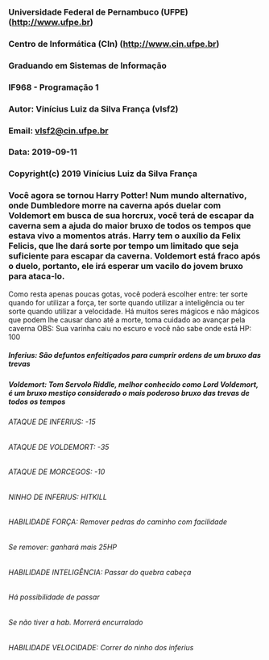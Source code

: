 
### Universidade Federal de Pernambuco (UFPE) (http://www.ufpe.br)
### Centro de Informática (CIn) (http://www.cin.ufpe.br)
### Graduando em Sistemas de Informação
### IF968 - Programação 1

### Autor: Vinícius Luiz da Silva França (vlsf2)
### Email: vlsf2@cin.ufpe.br
### Data: 2019-09-11

### Copyright(c) 2019 Vinícius Luiz da Silva França

### Você agora se tornou Harry Potter! Num mundo alternativo, onde Dumbledore morre na caverna após duelar com Voldemort em busca de sua horcrux, você terá de escapar da caverna sem a ajuda do maior bruxo de todos os tempos que estava vivo a momentos atrás. Harry tem o auxílio da Felix Felicis, que lhe dará sorte por tempo um limitado que seja suficiente para escapar da caverna. Voldemort está fraco após o duelo, portanto, ele irá esperar um vacilo do jovem bruxo para ataca-lo.

Como resta apenas poucas gotas, você poderá escolher entre: ter sorte quando for utilizar a força, ter sorte quando utilizar a inteligência ou ter sorte quando utilizar a velocidade. 
Há muitos seres mágicos e não mágicos que podem lhe causar dano até a morte, toma cuidado ao avançar pela caverna
OBS: Sua varinha caiu no escuro e você não sabe onde está
HP: 100

##### Inferius: São defuntos enfeitiçados para cumprir ordens de um bruxo das trevas

##### Voldemort: Tom Servolo Riddle, melhor conhecido como Lord Voldemort, é um bruxo mestiço considerado o mais poderoso bruxo das trevas de todos os tempos

###### ATAQUE DE INFERIUS: -15
###### ATAQUE DE VOLDEMORT: -35
###### ATAQUE DE MORCEGOS: -10
###### NINHO DE INFERIUS: HITKILL

###### HABILIDADE FORÇA: Remover pedras do caminho com facilidade
###### 	Se remover: ganhará mais 25HP

###### HABILIDADE INTELIGÊNCIA: Passar do quebra cabeça 
###### 	Há possibilidade de passar
###### 	Se não tiver a hab. Morrerá encurralado

###### HABILIDADE VELOCIDADE: Correr do ninho dos inferius

